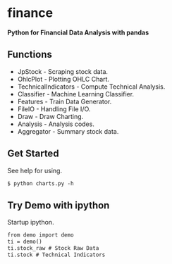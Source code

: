 finance
=======

**Python for Financial Data Analysis with pandas**

Functions
---------

* JpStock - Scraping stock data.
* OhlcPlot - Plotting OHLC Chart.
* TechnicalIndicators - Compute Technical Analysis.
* Classifier - Machine Learning Classifier.
* Features - Train Data Generator.
* FileIO - Handling File I/O.
* Draw - Draw Charting.
* Analysis - Analysis codes.
* Aggregator - Summary stock data.

Get Started
-----------

See help for using.

``` html
$ python charts.py -h
```

Try Demo with ipython
---------------------

Startup ipython.

``` html
from demo import demo
ti = demo()
ti.stock_raw # Stock Raw Data
ti.stock # Technical Indicators
```

